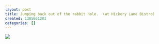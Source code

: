 ```yaml
---
layout: post
title: Jumping back out of the rabbit hole.  (at Hickory Lane Bistro)
created: 1385661203
categories: []
---
```

<img src="http://24.media.tumblr.com/9b9ecbda411537dd44b4b00c299b0676/tumblr_mwzj0zBznS1rsr8w3o1_500.jpg"/><br/><br/>
